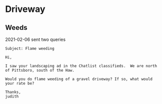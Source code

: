# Driveway

## Weeds

2021-02-06 sent two queries

``` text
Subject: Flame weeding

Hi,

I saw your landscaping ad in the Chatlist classifieds.  We are north of Pittsboro, south of the Haw.

Would you do flame weeding of a gravel driveway? If so, what would your rate be?

Thanks,
judith


```
